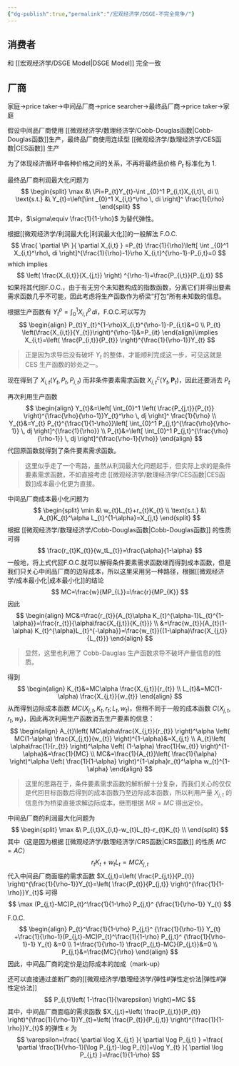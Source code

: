 ```yaml
---
{"dg-publish":true,"permalink":"/宏观经济学/DSGE-不完全竞争/"}
---
```


## 消费者

和 [[宏观经济学/DSGE Model\|DSGE Model]] 完全一致

## 厂商

家庭→price taker→中间品厂商→price searcher→最终品厂商→price taker→家庭

假设中间品厂商使用 [[微观经济学/数理经济学/Cobb-Douglas函数\|Cobb-Douglas函数]]生产，最终品厂商使用连续型 [[微观经济学/数理经济学/CES函数\|CES函数]] 生产

为了体现经济循环中各种价格之间的关系，不再将最终品价格 $P_{t}$ 标准化为 1.

最终品厂商利润最大化问题为
$$
\begin{split}
\max &\ \Pi=P_{t}Y_{t}-\int _{0}^1 P_{i,t}X_{i,t}\, di  \\
\text{s.t.} &\ Y_{t}=\left[\int _{0}^1 X_{i,t}^\rho \, di \right]^ \frac{1}{\rho}
\end{split}
$$
其中，$\sigma\equiv \frac{1}{1-\rho}$ 为替代弹性。

根据[[微观经济学/利润最大化\|利润最大化]]的一般解法
F.O.C.
$$
\frac{ \partial \Pi }{ \partial X_{i,t} } =P_{t} \frac{1}{\rho}\left[ \int _{0}^1 X_{i,t}^\rho\, di \right]^{\frac{1}{\rho}-1}\rho X_{i,t}^{\rho-1}-P_{i,t}=0
$$
which implies
$$
\left( \frac{X_{i,t}}{X_{j,t}} \right) ^{\rho-1}=\frac{P_{i,t}}{P_{j,t}}
$$
如果将其代回F.O.C.，由于有无穷个未知数构成的指数函数，分离它们并得出要素需求函数几乎不可能，因此考虑将生产函数作为桥梁“打包”所有未知数的信息。

根据生产函数有 $Y_{t}^\rho=\int _{0}^1 X_{i,t}^\rho \, di$，F.O.C.可以写为
$$
\begin{align}
P_{t}Y_{t}^{1-\rho}X_{i,t}^{\rho-1}-P_{i,t}&=0 \\
P_{t} \left(\frac{X_{i,t}}{Y_{t}}\right)^{\rho-1}&=P_{it}
\end{align}\implies X_{i,t}=\left( \frac{P_{i,t}}{P_{t}} \right)^{\frac{1}{\rho-1}}Y_{t}
$$
> 正是因为求导后没有破坏 $Y_{t}$ 的整体，才能顺利完成这一步，可见这就是 CES 生产函数的妙处之一。

现在得到了 $X_{i,t}(Y_{t},P_{t},P_{i,t})$ 而非条件要素需求函数 $X_{i,t}^c(Y_{t},\mathbf{P}_{t})$，因此还要消去 $P_{t}$

再次利用生产函数
$$
\begin{align}
Y_{t}&=\left[ \int_{0}^1 \left( \frac{P_{j,t}}{P_{t}} \right)^{\frac{\rho}{\rho-1}}Y_{t}^\rho \, dj \right]^ \frac{1}{\rho} \\
Y_{t}&=Y_{t} P_{t}^{\frac{1}{1-\rho}}\left[ \int_{0}^1 P_{j,t}^{\frac{\rho}{\rho-1}} \, dj \right]^{\frac{1}{\rho}}  \\
P_{t}&=\left[ \int_{0}^1 P_{j,t}^{\frac{\rho}{\rho-1}} \, dj  \right]^{\frac{\rho-1}{\rho}}
\end{align}
$$
代回原函数就得到了条件要素需求函数。

> 这里似乎走了一个弯路，虽然从利润最大化问题起手，但实际上求的是条件要素需求函数，不如直接考虑 [[微观经济学/数理经济学/CES函数\|CES函数]]成本最小化更为直接。

中间品厂商成本最小化问题为
$$
\begin{split}
\min &\ w_{t}L_{t}+r_{t}K_{t} \\
\text{s.t.} &\ A_{t}K_{t}^\alpha L_{t}^{1-\alpha}=X_{j,t}
\end{split}
$$
根据 [[微观经济学/数理经济学/Cobb-Douglas函数\|Cobb-Douglas函数]] 的性质可得
$$
\frac{r_{t}K_{t}}{w_tL_{t}}=\frac{\alpha}{1-\alpha}
$$
一般地，将上式代回F.O.C.就可以解得条件要素需求函数继而得到成本函数，但是我们只关心中间品厂商的边际成本，所以这里采用另一种路径，根据[[微观经济学/成本最小化\|成本最小化]]的结论
$$
MC=\frac{w}{MP_{L}}=\frac{r}{MP_{K}}
$$
因此
$$
\begin{align}
MC&=\frac{r_{t}}{A_{t}\alpha K_{t}^{\alpha-1}L_{t}^{1-\alpha}}=\frac{r_{t}}{\alpha\frac{X_{j,t}}{K_{t}}} \\
&=\frac{w_{t}}{A_{t}(1-\alpha) K_{t}^{\alpha}L_{t}^{-\alpha}}=\frac{w_{t}}{(1-\alpha)\frac{X_{j,t}}{L_{t}}}
\end{align}
$$
> 显然，这里也利用了 Cobb-Dauglas 生产函数求导不破坏产量信息的性质。

得到
$$
\begin{align}
K_{t}&=MC\alpha  \frac{X_{j,t}}{r_{t}} \\
L_{t}&=MC(1-\alpha) \frac{X_{j,t}}{w_{t}}
\end{align}
$$
从而得到边际成本函数 $MC(X_{j,t},K_{t},r_{t};L_{t},w_{t})$，但稍不同于一般的成本函数 $C(X_{j,t},r_{t},w_{t})$，因此再次利用生产函数消去生产要素的信息：
$$
\begin{align}
A_{t}\left( MC\alpha\frac{X_{j,t}}{r_{t}} \right)^\alpha \left( MC(1-\alpha)  \frac{X_{j,t}}{w_{t}} \right)^{1-\alpha}&=X_{j,t}  \\
A_{t}\left( \alpha\frac{1}{r_{t}} \right)^\alpha \left( (1-\alpha)  \frac{1}{w_{t}} \right)^{1-\alpha}&=\frac{1}{MC} \\
MC&=\frac{1}{A_{t}}\left( \frac{1}{\alpha} \right)^\alpha \left( \frac{1}{1-\alpha} \right)^{1-\alpha}r_{t}^\alpha w_{t}^{1-\alpha}
\end{align}
$$
> 这里的思路在于，条件要素需求函数的解析解十分复杂，而我们关心的仅仅是代回目标函数后得到的成本函数乃至边际成本函数，所以利用产量 $X_{j,t}$ 的信息作为桥梁直接求解边际成本，继而根据 $MR=MC$ 得出定价。


中间品厂商的利润最大化问题为
$$
\begin{split}
\max &\ P_{i,t}X_{i,t}-w_{t}L_{t}-r_{t}K_{t} \\
\end{split}
$$
其中（这是因为根据 [[微观经济学/数理经济学/CRS函数\|CRS函数]] 的性质 $MC=AC$）
$$
r_{t}K_{t}+w_{t}L_{t}=MCX_{j,t}
$$
代入中间品厂商面临的需求函数 $X_{j,t}=\left( \frac{P_{j,t}}{P_{t}} \right)^{\frac{1}{\rho-1}}Y_{t}=\left( \frac{P_{t}}{P_{j,t}} \right)^{\frac{1}{1-\rho}}Y_{t}$ 可得
$$
\max (P_{j,t}-MC)P_{t}^\frac{1}{1-\rho} P_{j,t}^ {\frac{1}{\rho-1}} Y_{t} 
$$

F.O.C.
$$
\begin{align}
P_{t}^\frac{1}{1-\rho} P_{j,t}^ {\frac{1}{\rho-1}} Y_{t} +\frac{1}{\rho-1}(P_{j,t}-MC)P_{t}^\frac{1}{1-\rho} P_{j,t}^ {\frac{1}{\rho-1}-1} Y_{t} &=0  \\
1+\frac{1}{\rho-1} \frac{P_{j,t}-MC}{P_{j,t}}&=0 \\
P_{j,t}&=\frac{MC}{\rho}
\end{align}
$$
因此，中间品厂商的定价是边际成本的加成（mark-up）

还可以直接通过垄断厂商的[[微观经济学/数理经济学/弹性#弹性定价法\|弹性#弹性定价法]]
$$
P_{i,t}\left( 1-\frac{1}{\varepsilon} \right)=MC
$$
其中，中间品厂商面临的需求函数 $X_{j,t}=\left( \frac{P_{j,t}}{P_{t}} \right)^{\frac{1}{\rho-1}}Y_{t}=\left( \frac{P_{t}}{P_{j,t}} \right)^{\frac{1}{1-\rho}}Y_{t}$ 的弹性 $\varepsilon$ 为
$$
\varepsilon=\frac{ \partial \log X_{j,t} }{ \partial \log P_{j,t} } =\frac{ \partial \frac{1}{\rho-1}[\log P_{j,t}-\log P_{t}]+\log Y_{t} }{ \partial \log P_{j,t} }=\frac{1}{1-\rho}
$$